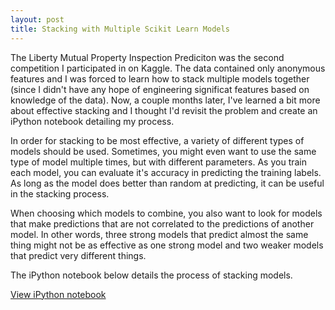 ```yaml
---
layout: post
title: Stacking with Multiple Scikit Learn Models
---
```

The Liberty Mutual Property Inspection Prediciton was the second competition I participated in on Kaggle. The data contained only anonymous features and I was forced to learn how to stack multiple models together (since I didn't have any hope of engineering significat features based on knowledge of the data). Now, a couple months later, I've learned a bit more about effective stacking and I thought I'd revisit the problem and create an iPython notebook detailing my process.

In order for stacking to be most effective, a variety of different types of models should be used. Sometimes, you might even want to use the same type of model multiple times, but with different parameters. As you train each model, you can evaluate it's accuracy in predicting the training labels. As long as the model does better than random at predicting, it can be useful in the stacking process.

When choosing which models to combine, you also want to look for models that make predictions that are not correlated to the predictions of another model. In other words, three strong models that predict almost the same thing might not be as effective as one strong model and two weaker models that predict very different things. 

The iPython notebook below details the process of stacking models.

[View iPython notebook](https://github.com/mikeyrichardson/stacking_with_sklearn/blob/master/code/StackingDemonstration.ipynb)

 